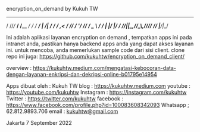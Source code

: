 encryption_on_demand by Kukuh TW
  __ __     __        __     _______      __
  / //_/_ __/ /____ __/ /    /_  __/ | /| / /
 / ,< / // /  '_/ // / _ \    / /  | |/ |/ / 
/_/|_|\_,_/_/\_\\_,_/_//_/   /_/   |__/|__/  

Ini adalah aplikasi layanan encryption on demand ,
tempatkan apps ini pada intranet anda, pastikan hanya backend apps anda yang dapat akses layanan ini.
untuk mencoba, anda memerlukan sample code dari sisi client.
clone repo ini juga: https://github.com/kukuhtw/encryption_on_demand_client/


overview : 
https://kukuhtw.medium.com/mengatasi-kebocoran-data-dengan-layanan-enkripsi-dan-dekripsi-online-b01795e14954


Apps dibuat oleh : 
Kukuh TW blog : https://kukuhtw.medium.com 
youtube : https://youtube.com/kukuhtw 
Instagram : https://instagram.com/kukuhtw 
Twitter : https://twitter.com/kukuhtw 
facebook : https://www.facebook.com/profile.php?id=100083608342093
Whatsapp ; 62.812.9893.706 email : kukuhtw@gmail.com

Jakarta 7 September 2022
